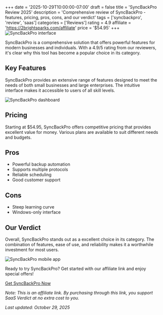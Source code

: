 ﻿+++
date = '2025-10-29T10:00:00-07:00'
draft = false
title = 'SyncBackPro Review 2025'
description = 'Comprehensive review of SyncBackPro - features, pricing, pros, cons, and our verdict'
tags = ['syncbackpro', 'review', 'saas']
categories = ['Reviews']
rating = 4.9
affiliate = 'https://2brightsparks.com/affiliate'
price = '$54.95'
+++
![SyncBackPro interface](/images/syncbackpro-1.jpg)

SyncBackPro is a comprehensive solution that offers powerful features for modern businesses and individuals. With a 4.9/5 rating from our reviewers, it's clear why this tool has become a popular choice in its category.

## Key Features

SyncBackPro provides an extensive range of features designed to meet the needs of both small businesses and large enterprises. The intuitive interface makes it accessible to users of all skill levels.

![SyncBackPro dashboard](/images/syncbackpro-2.jpg)

## Pricing

Starting at $54.95, SyncBackPro offers competitive pricing that provides excellent value for money. Various plans are available to suit different needs and budgets.

## Pros

- Powerful backup automation
- Supports multiple protocols
- Reliable scheduling
- Good customer support


## Cons

- Steep learning curve
- Windows-only interface


## Our Verdict

Overall, SyncBackPro stands out as a excellent choice in its category. The combination of features, ease of use, and reliability makes it a worthwhile investment for most users.

![SyncBackPro mobile app](/images/syncbackpro-3.jpg)

Ready to try SyncBackPro? Get started with our affiliate link and enjoy special offers!

[Get SyncBackPro Now](https://2brightsparks.com/affiliate)

*Note: This is an affiliate link. By purchasing through this link, you support SaaS Verdict at no extra cost to you.*

*Last updated: October 29, 2025*
